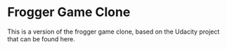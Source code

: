 # Frogger Game Clone

This is a version of the frogger game clone, based on the Udacity project that can be found
here.
